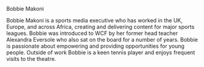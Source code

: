 Bobbie Makoni

Bobbie Makoni is a sports media executive who has worked in the UK, Europe, and across Africa, creating and delivering content for major sports leagues. Bobbie was introduced to WCF by her former head teacher Alexandra Eversole who also sat on the board for a number of years. Bobbie is passionate about empowering and providing opportunities for young people. Outside of work Bobbie is a keen tennis player and enjoys frequent visits to the theatre.